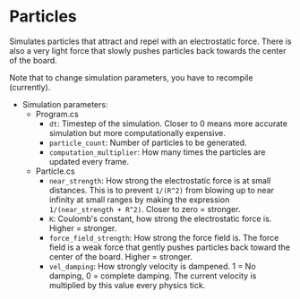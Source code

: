 # Particles
Simulates particles that attract and repel with an electrostatic force. There is also a very light force that slowly pushes particles back towards the center of the board.

Note that to change simulation parameters, you have to recompile (currently).

- Simulation parameters:
	- Program.cs
		- `dt`: Timestep of the simulation. Closer to 0 means more accurate simulation but more computationally expensive.
		- `particle_count`: Number of particles to be generated.
		- `computation_multiplier`: How many times the particles are updated every frame.
	- Particle.cs
		- `near_strength`: How strong the electrostatic force is at small distances. This is to prevent `1/(R^2)` from blowing up to near infinity at small ranges by making the expression `1/(near_strength + R^2)`. Closer to zero = stronger.
		- `K`: Coulomb's constant, how strong the electrostatic force is. Higher = stronger.
		- `force_field_strength`: How strong the force field is. The force field is a weak force that gently pushes particles back toward the center of the board. Higher = stronger.
		- `vel_damping`: How strongly velocity is dampened. 1 = No damping, 0 = complete damping. The current velocity is multiplied by this value every physics tick.